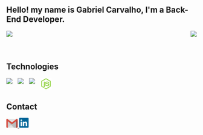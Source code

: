 ## Hello! my name is Gabriel Carvalho, I'm a Back-End Developer.

<div>
  <img  height="180em" src="https://github-readme-stats.vercel.app/api?username=gabrielCarvalhoGit&show_icons=true&theme=midnight-purple&include_all_commits=true&count_private=true"/>
  <img align="right" height="180em" src="https://github-readme-stats.vercel.app/api/top-langs/?username=gabrielCarvalhoGit&layout=compact&langs_count=16&theme=midnight-purple"/>
</div>
<br>
<br>

## Technologies

<img align="left" width="30px" src="https://img.icons8.com/color/48/000000/c-sharp-logo.png"/>
<img align="left" width="30px" src="https://img.icons8.com/external-wanicon-lineal-color-wanicon/64/000000/external-sql-server-big-data-wanicon-lineal-color-wanicon.png" />
<img align="left" width="30px" src="https://img.icons8.com/windows/32/000000/vuejs.png"/>
<img align="left" width="30px" src="https://raw.githubusercontent.com/devicons/devicon/master/icons/nodejs/nodejs-original.svg"/>
<br />
<br />

## Contact

<a href = "mailto: gabriel.carvalhogss@gmail.com@gmail.com">
      <img width="30" src="https://raw.githubusercontent.com/devpedroolivo/devpedroolivo/da13b3d57e2c4798474c0dbe8a2085ec32f41738/gmail.svg">
    </a>
    <a href = "https://www.linkedin.com/in/gabriel-da-silva-carvalho-8802a1232/">
      <img width="25" src="https://raw.githubusercontent.com/devpedroolivo/devpedroolivo/da13b3d57e2c4798474c0dbe8a2085ec32f41738/linkedin.svg">
    </a>

